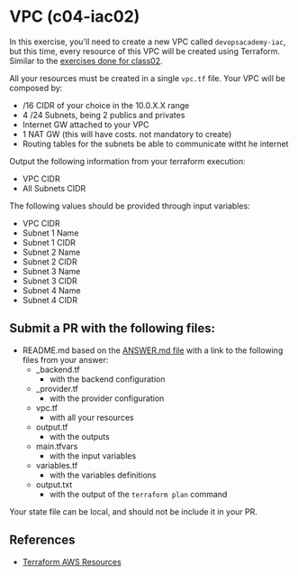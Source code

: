 # VPC (c04-iac02)

In this exercise, you'll need to create a new VPC called `devopsacademy-iac`, but this time, every resource of this VPC will be created using Terraform. Similar to the [exercises done for class02](https://github.com/devopsacademyau/academy/tree/master/classes/02class/exercises).

All your resources must be created in a single `vpc.tf` file.
Your VPC will be composed by:
- /16 CIDR of your choice in the 10.0.X.X range
- 4 /24 Subnets, being 2 publics and  privates
- Internet GW attached to your VPC
- 1 NAT GW (this will have costs. not mandatory to create)
- Routing tables for the subnets be able to communicate witht he internet

Output the following information from your terraform execution:
- VPC CIDR
- All Subnets CIDR

The following values should be provided through input variables:
- VPC CIDR
- Subnet 1 Name
- Subnet 1 CIDR
- Subnet 2 Name
- Subnet 2 CIDR
- Subnet 3 Name
- Subnet 3 CIDR
- Subnet 4 Name
- Subnet 4 CIDR

## Submit a PR with the following files:
- README.md based on the [ANSWER.md file](ANSWER.md) with a link to the following files from your answer:
    - _backend.tf
        - with the backend configuration
    - _provider.tf
        - with the provider configuration
    - vpc.tf
        - with all your resources
    - output.tf
        - with the outputs
    - main.tfvars
        - with the input variables
    - variables.tf
        - with the variables definitions
    - output.txt 
        - with the output of the `terraform plan` command

Your state file can be local, and should not be include it in your PR.

## References
- [Terraform AWS Resources](https://www.terraform.io/docs/providers/aws/index.html)
